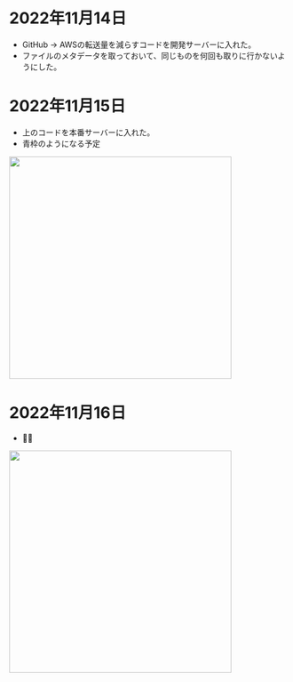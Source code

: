 # 2022年11月14日

- GitHub → AWSの転送量を減らすコードを開発サーバーに入れた。
- ファイルのメタデータを取っておいて、同じものを何回も取りに行かないようにした。

# 2022年11月15日

- 上のコードを本番サーバーに入れた。
- 青枠のようになる予定

<img src="https://t1.jpnkn.com/wp-content/uploads/2022/11/16014727/2022-11-16-01_42_16-Lightsail-2.png" width="400">

# 2022年11月16日

- 🐱‍👤

<img src="https://t1.jpnkn.com/wp-content/uploads/2022/11/16020705/2022-11-16-02_06_20-Lightsail.png" width="400">
